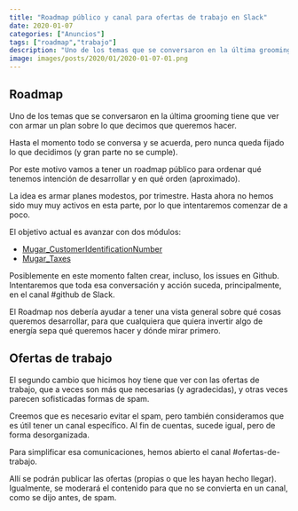 ```yaml
---
title: "Roadmap público y canal para ofertas de trabajo en Slack"
date: 2020-01-07
categories: ["Anuncios"]
tags: ["roadmap","trabajo"]
description: "Uno de los temas que se conversaron en la última grooming tiene que ver con armar un plan sobre lo que decimos que queremos hacer."
image: images/posts/2020/01/2020-01-07-01.png
---
```


## Roadmap

Uno de los temas que se conversaron en la última grooming tiene que ver con armar un plan sobre lo que decimos que queremos hacer.

Hasta el momento todo se conversa y se acuerda, pero nunca queda fijado lo que decidimos (y gran parte no se cumple).

Por este motivo vamos a tener un roadmap público para ordenar qué tenemos intención de desarrollar y en qué orden (aproximado).

La idea es armar planes modestos, por trimestre. Hasta ahora no hemos sido muy muy activos en esta parte, por lo que intentaremos comenzar de a poco.

El objetivo actual es avanzar con dos módulos:

* [Mugar_CustomerIdentificationNumber](https://github.com/holamugar/module-customer-identification-document)
* [Mugar_Taxes](https://github.com/holamugar/module-taxes)

Posiblemente en este momento falten crear, incluso, los issues en Github. Intentaremos que toda esa conversación y acción suceda, principalmente, en el canal #github de Slack.

El Roadmap nos debería ayudar a tener una vista general sobre qué cosas queremos desarrollar, para que cualquiera que quiera invertir algo de energía sepa qué queremos hacer y dónde mirar primero.

## Ofertas de trabajo

El segundo cambio que hicimos hoy tiene que ver con las ofertas de trabajo, que a veces son más que necesarias (y agradecidas), y otras veces parecen sofisticadas formas de spam.

Creemos que es necesario evitar el spam, pero también consideramos que es útil tener un canal específico. Al fin de cuentas, sucede igual, pero de forma desorganizada.

Para simplificar esa comunicaciones, hemos abierto el canal #ofertas-de-trabajo.

Allí se podrán publicar las ofertas (propias o que les hayan hecho llegar). Igualmente, se moderará el contenido para que no se convierta en un canal, como se dijo antes, de spam.